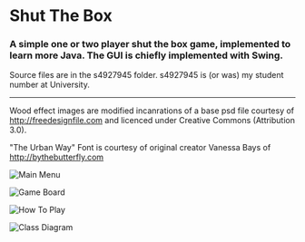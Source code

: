# Shut The Box

### A simple one or two player shut the box game, implemented to learn more Java. The GUI is chiefly implemented with Swing.

Source files are in the s4927945 folder. s4927945 is (or was) my student number at University.

---

Wood effect images are modified incanrations of a base psd file courtesy of http://freedesignfile.com and licenced under Creative Commons (Attribution 3.0).

"The Urban Way" Font is courtesy of original creator Vanessa Bays of http://bythebutterfly.com 


![Main Menu](https://github.com/annabel82/shut-the-box/blob/master/resources/main-menu.png)

![Game Board](https://github.com/annabel82/shut-the-box/blob/master/resources/game-baord.png)

![How To Play](https://github.com/annabel82/shut-the-box/blob/master/resources/how-to-play.png)

![Class Diagram](https://github.com/annabel82/shut-the-box/blob/master/resources/class-diagram.png)